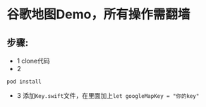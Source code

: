 # 谷歌地图Demo，所有操作需翻墙
## 步骤:
- 1
clone代码
- 2
```
pod install
```
- 3
添加`Key.swift`文件，在里面加上`let googleMapKey = "你的key"`


